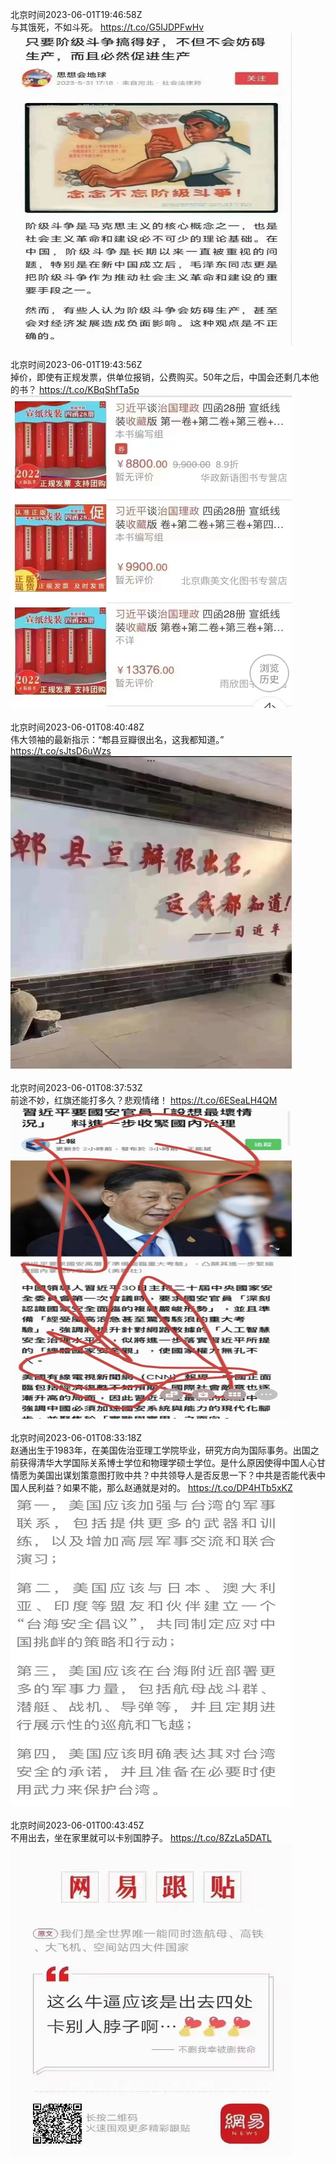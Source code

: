 北京时间2023-06-01T19:46:58Z<br>与其饿死，不如斗死。 https://t.co/G5IJDPFwHv<br><img src='/temp/image/2023/t-Month-6/1664237097039847429_0.jpg' width='450' height='500'><br><br>北京时间2023-06-01T19:43:56Z<br>掉价，即使有正规发票，供单位报销，公费购买。50年之后，中国会还剩几本他的书？ https://t.co/KBqShfTa5p<br><img src='/temp/image/2023/t-Month-6/1664236335182356481_0.jpg' width='450' height='500'><br><br>北京时间2023-06-01T08:40:48Z<br>伟大领袖的最新指示：“郫县豆瓣很出名，这我都知道。” https://t.co/sJtsD6uWzs<br><img src='/temp/image/2023/t-Month-6/1664069451245813760_0.jpg' width='450' height='500'><br><br>北京时间2023-06-01T08:37:53Z<br>前途不妙，红旗还能打多久？悲观情绪！ https://t.co/6ESeaLH4QM<br><img src='/temp/image/2023/t-Month-6/1664068716420530176_0.jpg' width='450' height='500'><br><br>北京时间2023-06-01T08:33:18Z<br>赵通出生于1983年，在美国佐治亚理工学院毕业，研究方向为国际事务。出国之前获得清华大学国际关系博士学位和物理学硕士学位。是什么原因使得中国人心甘情愿为美国出谋划策意图打败中共？中共领导人是否反思一下？中共是否能代表中国人民利益？如果不能，那么赵通就是对的。 https://t.co/DP4HTb5xKZ<br><img src='/temp/image/2023/t-Month-6/1664067564048203777_0.jpg' width='450' height='500'><br><br>北京时间2023-06-01T00:43:45Z<br>不用出去，坐在家里就可以卡别国脖子。 https://t.co/8ZzLa5DATL<br><img src='/temp/image/2023/t-Month-6/1663949397879554063_0.jpg' width='450' height='500'><br><br>